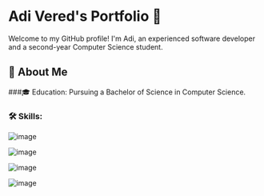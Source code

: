 # Adi Vered's Portfolio 🚀

Welcome to my GitHub profile! 
I'm Adi, an experienced software developer and a second-year Computer Science student. 

## 🌟 About Me

###🎓 Education: 
Pursuing a Bachelor of Science in Computer Science.

### 🛠 Skills:
![image](https://github.com/Adivered/Adivered/assets/97107044/5cd37f33-5d25-4c5c-a2cd-8825a3f13e26)

![image](https://github.com/Adivered/Adivered/assets/97107044/d016591c-4441-4495-b652-8cde9cb82efa)

![image](https://github.com/Adivered/Adivered/assets/97107044/f14c05e3-8c57-497f-b993-3c35070957e5)

![image](https://github.com/Adivered/Adivered/assets/97107044/50500571-d2ad-452a-988c-a85fa54560b8)

